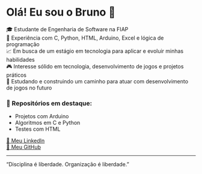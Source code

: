 # Olá! Eu sou o Bruno 👋

🎓 Estudante de Engenharia de Software na FIAP  
🔧 Experiência com C, Python, HTML, Arduino, Excel e lógica de programação  
📈 Em busca de um estágio em tecnologia para aplicar e evoluir minhas habilidades  
🎮 Interesse sólido em tecnologia, desenvolvimento de jogos e projetos práticos  
🚀 Estudando e construindo um caminho para atuar com desenvolvimento de jogos no futuro

### 📂 Repositórios em destaque:
- Projetos com Arduino
- Algoritmos em C e Python
- Testes com HTML

[🔗 Meu LinkedIn](https://www.linkedin.com/in/bruno-lisboav)  
[🔗 Meu GitHub](https://github.com/bruno375rezende)

---

“Disciplina é liberdade. Organização é liberdade.”

